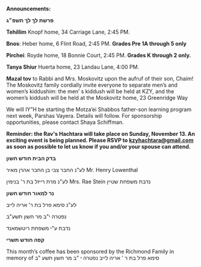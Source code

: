 **Announcements:**

**פרשת לך לך תשפ״ג**


**Tehillim** Knopf home, 34 Carriage Lane, 2:45 PM.

**Bnos**: Heber home, 6 Flint Road, 2:45 PM. **Grades Pre 1A through 5 only**

**Pirchei**: Royde home, 18 Bonnie Court, 2:45 PM. **Grades K through 2 only.**

**Tanya Shiur** Huerta home, 23 Landau Lane, 4:00 PM.

**Mazal tov** to Rabbi and Mrs. Moskovitz upon the aufruf of their son, Chaim! The Moskovitz family cordially invite everyone to separate men’s and women’s kiddushim: the men’ s kiddush will be held at KZY, and the women’s kiddush will be held at the Moskovitz home, 23 Greenridge Way

We will IY”H be starting the Motza’ei Shabbos father-son learning program next week, Parshas Vayera. Details will follow. For sponsorship opportunities, please contact Shaya Schiffman.

**Reminder: the Rav's Hachtara will take place on Sunday, November 13. An exciting event is being planned. Please RSVP to kzyhachtara@gmail.com as soon as possible to let us know if you and/or your spouse can attend.**

**בדק הבית חודש חשון**

לע"נ החבר צבי בן החבר אהרן מאיר
Mr. Henry Lowenthal

לע"נ מרת רייזל בת ר' בנימין
Mrs. Rae Stein
נדבת משפחת שטיין 

**נר למאור חודש חשון**

לע"נ סימא פרל בת ר' אריה לייב

נפטרה י"ב מר חשון תשע"ב

נדבת ע"י משפחת ריטשמאנד

**קפה חודש תשרי**  

This month’s coffee has been sponsored by the Richmond Family in memory of
סימא פרל בת ר ' אריה לייב
נפטרה י "ב מר חשון תשע "ב
